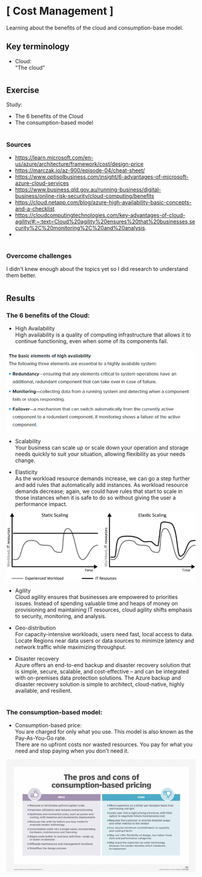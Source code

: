 # [ Cost Management ]
Learning about the benefits of the cloud and consumption-base model.

## Key terminology
- Cloud:\
 "The cloud" 
#
## Exercise
Study:
- The 6 benefits of the Cloud
- The consumption-based model

#
### Sources
- https://learn.microsoft.com/en-us/azure/architecture/framework/cost/design-price
- https://marczak.io/az-900/episode-04/cheat-sheet/
- https://www.optisolbusiness.com/insight/6-advantages-of-microsoft-azure-cloud-services
- https://www.business.qld.gov.au/running-business/digital-business/online-risk-security/cloud-computing/benefits
- https://cloud.netapp.com/blog/azure-high-availability-basic-concepts-and-a-checklist
- https://cloudcomputingtechnologies.com/key-advantages-of-cloud-agility/#:~:text=Cloud%20agility%20ensures%20that%20businesses,security%2C%20monitoring%2C%20and%20analysis.
- 


#
### Overcome challenges
I didn't knew enough about the topics yet so I did research to understand them better.
#

## Results 


### The 6 benefits of the Cloud:

- High Availability\
High availability is a quality of computing infrastructure that allows it to continue functioning, even when some of its components fail.

![](./../../../00_includes/AZURE03_screenshot_availability.png)

- Scalability\
Your business can scale up or scale down your operation and storage needs quickly to suit your situation, allowing flexibility as your needs change.

- Elasticity\
As the workload resource demands increase, we can go a step further and add rules that automatically add instances. As workload resource demands decrease; again, we could have rules that start to scale in those instances when it is safe to do so without giving the user a performance impact.

![](./../../../00_includes/AZURE03_screenshot_scale_vs_elastic.png)
- Agility\
Cloud agility ensures that businesses are empowered to priorities issues. Instead of spending valuable time and heaps of money on provisioning and maintaining IT resources, cloud agility shifts emphasis to security, monitoring, and analysis.

- Geo-distribution\
For capacity-intensive workloads, users need fast, local access to data. Locate Regions near data users or data sources to minimize latency and network traffic while maximizing throughput.

- Disaster recovery\
Azure offers an end-to-end backup and disaster recovery solution that is simple, secure, scalable, and cost-effective – and can be integrated with on-premises data protection solutions. The Azure backup and disaster recovery solution is simple to architect, cloud-native, highly available, and resilient.

#
### The consumption-based model:

- Consumption-based price:\
You are charged for only what you use. This model is also known as the Pay-As-You-Go rate. \
There are no upfront costs nor wasted resources. You pay for what you need and stop paying when you don't need it.

![](./../../../00_includes/AZURE03_screenshot_consumption.png)
#

